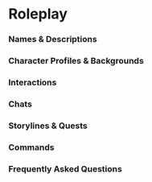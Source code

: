 # Roleplay

### Names & Descriptions
### Character Profiles & Backgrounds
### Interactions
### Chats
### Storylines & Quests
### Commands
### Frequently Asked Questions